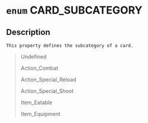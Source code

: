 # `enum` CARD_SUBCATEGORY

## Description
```
This property defines the subcategory of a card.
```

       
        
> Undefined
> 
> Action_Combat
> 
> Action_Special_Reload
> 
> Action_Special_Shoot
> 
> Item_Eatable
> 
> Item_Equipment